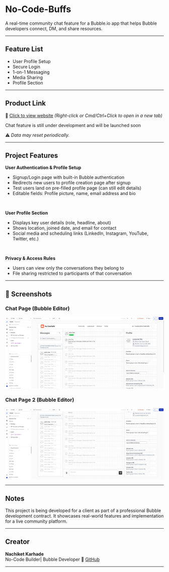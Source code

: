 # No-Code-Buffs
A real-time community chat feature for a Bubble.io app that helps Bubble developers connect, DM, and share resources.

---

## Feature List

- User Profile Setup
- Secure Login
- 1-on-1 Messaging
- Media Sharing 
- Profile Section

---

## Product Link

🔗 [Click to view website](https://nocodebuffs.com/)
_(Right-click or Cmd/Ctrl+Click to open in a new tab)_

Chat feature is still under development and will be launched soon

⚠️ *Data may reset periodically.*

---

## Project Features

**User Authentication & Profile Setup**
- Signup/Login page with built-in Bubble authentication
- Redirects new users to profile creation page after signup
- Test users land on pre-filled profile page (can still edit details)
- Editable fields: Profile picture, name, email address and bio
<br>

**User Profile Section**
- Displays key user details (role, headline, about)
- Shows location, joined date, and email for contact
- Social media and scheduling links (LinkedIn, Instagram, YouTube, Twitter, etc.)
<br>

**Privacy & Access Rules**
- Users can view only the conversations they belong to
- File sharing restricted to participants of that conversation

---

## 📸 Screenshots 

### Chat Page (Bubble Editor)
![Chat Page (Bubble Editor)](screenshots/Chat%20Page%20%28Bubble%20Editor%29.png)

### Chat Page 2 (Bubble Editor)
![Chat Page 2 (Bubble Editor)](screenshots/Chat%20Page%202%20%28Bubble%20Editor%29.png)

---

## Notes
This project is being developed for a client as part of a professional Bubble development contract. It showcases real-world features and implementation for a live community platform.

---

## Creator

**Nachiket Karhade**  
No-Code Builder| Bubble Developer
🔗 [GitHub](https://github.com/NachiketK43) 
<br>


---
